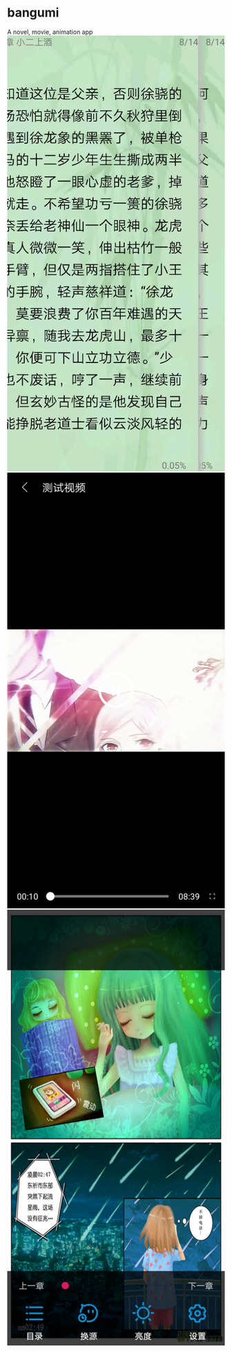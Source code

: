 # bangumi
A novel, movie, animation app
![image](https://github.com/lujiale621/bangumi/blob/demo/pictureres/exnov.jpg)
![image](https://github.com/lujiale621/bangumi/blob/demo/pictureres/exmovie.jpg)
![image](https://github.com/lujiale621/bangumi/blob/demo/pictureres/exanim.jpg)
